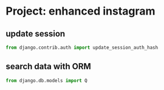 # Project: enhanced instagram

## update session

```python
from django.contrib.auth import update_session_auth_hash
```

## search data with ORM

```python
from django.db.models import Q
```

